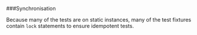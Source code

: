 ﻿###Synchronisation

Because many of the tests are on static instances, many of the test fixtures contain `lock` statements to ensure idempotent tests.